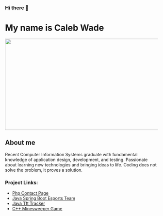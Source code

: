 ### Hi there :wave:

<div id="header"> 
  <h1> My name is Caleb Wade
</div>
  
<div align="center">
  <img src="https://media.giphy.com/media/dWesBcTLavkZuG35MI/giphy.gif" width="600" height="300"/>
</div>

  <div id="header"> 
    <h2> About me </h2>
      <p>
        Recent Computer Information Systems graduate with fundamental knowledge 
        of application design, development, and testing. Passionate about learning new 
        technologies and bringing ideas to life. Coding does not solve the problem, it 
        proves a solution.
      </p>
  <p>
  <h3>Project Links:</h3>
  <ul>
      <li> <a href='https://github.com/cwade432/WDV341Github/tree/main/ContactPage'>Php Contact Page</a> </li>
      <li> <a href='https://github.com/cwade432/SpringMcvEsports'>Java Spring Boot Esports Team</a> </li>
      <li> <a href=https://github.com/cwade432/TFTcompTrackerGui>Java Tft Tracker</a> </li>
      <li> <a href=https://github.com/cwade432/MinesweeperFinal>C++ Minesweeper Game</a> </li>
  </ul>
  </p>
  </div>
  
<!--
**cwade432/cwade432** is a ✨ _special_ ✨ repository because its `README.md` (this file) appears on your GitHub profile.

Here are some ideas to get you started:

- 🔭 I’m currently working on ...
- 🌱 I’m currently learning ...
- 👯 I’m looking to collaborate on ...
- 🤔 I’m looking for help with ...
- 💬 Ask me about ...
- 📫 How to reach me: ...
- 😄 Pronouns: ...
- ⚡ Fun fact: ...
-->
